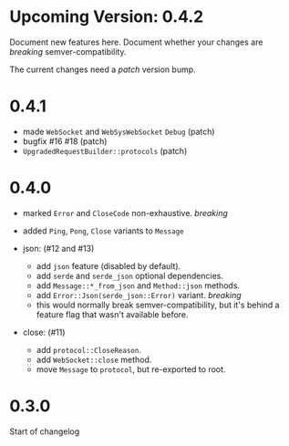 # Upcoming Version: 0.4.2

Document new features here. Document whether your changes are *breaking* semver-compatibility.

The current changes need a *patch* version bump.

# 0.4.1

- made `WebSocket` and `WebSysWebSocket` `Debug` (patch)
- bugfix #16 #18 (patch)
- `UpgradedRequestBuilder::protocols` (patch)

# 0.4.0

- marked `Error` and `CloseCode` non-exhaustive. *breaking*
- added `Ping`, `Pong`, `Close` variants to `Message`

- json: (#12 and #13)
  - add `json` feature (disabled by default).
  - add `serde` and `serde_json` optional dependencies.
  - add `Message::*_from_json` and `Method::json` methods.
  - add `Error::Json(serde_json::Error)` variant. *breaking*
   - this would normally break semver-compatibility, but it's behind a feature flag that wasn't available before. 

- close: (#11)
  - add `protocol::CloseReason`.
  - add `WebSocket::close` method.
  - move `Message` to `protocol`, but re-exported to root.

# 0.3.0

Start of changelog
